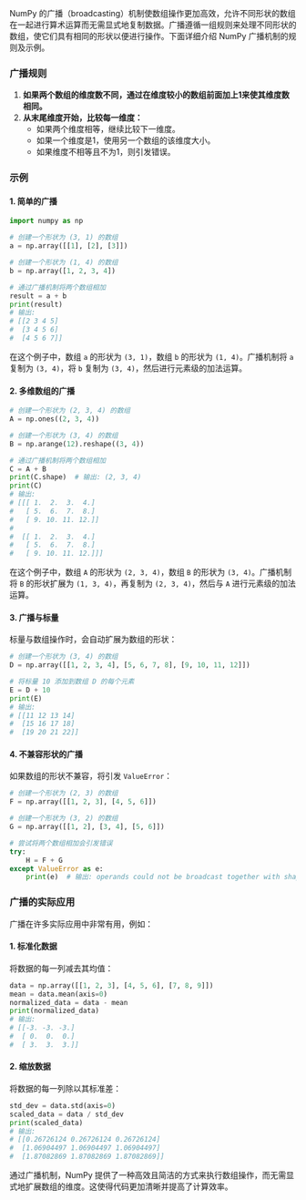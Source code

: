 NumPy 的广播（broadcasting）机制使数组操作更加高效，允许不同形状的数组在一起进行算术运算而无需显式地复制数据。广播遵循一组规则来处理不同形状的数组，使它们具有相同的形状以便进行操作。下面详细介绍 NumPy 广播机制的规则及示例。

### 广播规则

1. **如果两个数组的维度数不同，通过在维度较小的数组前面加上1来使其维度数相同。**
2. **从末尾维度开始，比较每一维度：**
   - 如果两个维度相等，继续比较下一维度。
   - 如果一个维度是1，使用另一个数组的该维度大小。
   - 如果维度不相等且不为1，则引发错误。

### 示例

#### 1. 简单的广播

```python
import numpy as np

# 创建一个形状为 (3, 1) 的数组
a = np.array([[1], [2], [3]])

# 创建一个形状为 (1, 4) 的数组
b = np.array([1, 2, 3, 4])

# 通过广播机制将两个数组相加
result = a + b
print(result)
# 输出:
# [[2 3 4 5]
#  [3 4 5 6]
#  [4 5 6 7]]
```

在这个例子中，数组 `a` 的形状为 `(3, 1)`，数组 `b` 的形状为 `(1, 4)`。广播机制将 `a` 复制为 `(3, 4)`，将 `b` 复制为 `(3, 4)`，然后进行元素级的加法运算。

#### 2. 多维数组的广播

```python
# 创建一个形状为 (2, 3, 4) 的数组
A = np.ones((2, 3, 4))

# 创建一个形状为 (3, 4) 的数组
B = np.arange(12).reshape((3, 4))

# 通过广播机制将两个数组相加
C = A + B
print(C.shape)  # 输出: (2, 3, 4)
print(C)
# 输出:
# [[[ 1.  2.  3.  4.]
#   [ 5.  6.  7.  8.]
#   [ 9. 10. 11. 12.]]
#
#  [[ 1.  2.  3.  4.]
#   [ 5.  6.  7.  8.]
#   [ 9. 10. 11. 12.]]]
```

在这个例子中，数组 `A` 的形状为 `(2, 3, 4)`，数组 `B` 的形状为 `(3, 4)`。广播机制将 `B` 的形状扩展为 `(1, 3, 4)`，再复制为 `(2, 3, 4)`，然后与 `A` 进行元素级的加法运算。

#### 3. 广播与标量

标量与数组操作时，会自动扩展为数组的形状：

```python
# 创建一个形状为 (3, 4) 的数组
D = np.array([[1, 2, 3, 4], [5, 6, 7, 8], [9, 10, 11, 12]])

# 将标量 10 添加到数组 D 的每个元素
E = D + 10
print(E)
# 输出:
# [[11 12 13 14]
#  [15 16 17 18]
#  [19 20 21 22]]
```

#### 4. 不兼容形状的广播

如果数组的形状不兼容，将引发 `ValueError`：

```python
# 创建一个形状为 (2, 3) 的数组
F = np.array([[1, 2, 3], [4, 5, 6]])

# 创建一个形状为 (3, 2) 的数组
G = np.array([[1, 2], [3, 4], [5, 6]])

# 尝试将两个数组相加会引发错误
try:
    H = F + G
except ValueError as e:
    print(e)  # 输出: operands could not be broadcast together with shapes (2,3) (3,2)
```

### 广播的实际应用

广播在许多实际应用中非常有用，例如：

#### 1. 标准化数据

将数据的每一列减去其均值：

```python
data = np.array([[1, 2, 3], [4, 5, 6], [7, 8, 9]])
mean = data.mean(axis=0)
normalized_data = data - mean
print(normalized_data)
# 输出:
# [[-3. -3. -3.]
#  [ 0.  0.  0.]
#  [ 3.  3.  3.]]
```

#### 2. 缩放数据

将数据的每一列除以其标准差：

```python
std_dev = data.std(axis=0)
scaled_data = data / std_dev
print(scaled_data)
# 输出:
# [[0.26726124 0.26726124 0.26726124]
#  [1.06904497 1.06904497 1.06904497]
#  [1.87082869 1.87082869 1.87082869]]
```

通过广播机制，NumPy 提供了一种高效且简洁的方式来执行数组操作，而无需显式地扩展数组的维度。这使得代码更加清晰并提高了计算效率。